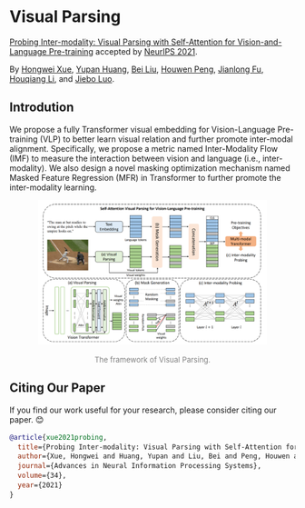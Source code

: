 # Visual Parsing

[Probing Inter-modality: Visual Parsing with Self-Attention for Vision-and-Language Pre-training](https://proceedings.neurips.cc/paper/2021/file/23fa71cc32babb7b91130824466d25a5-Paper.pdf) accepted by [NeurIPS 2021](https://nips.cc/Conferences/2021/).

By [Hongwei Xue](https://hellwayxue.github.io/), [Yupan Huang](https://hypjudy.github.io/), [Bei Liu](https://www.microsoft.com/en-us/research/people/libei/), [Houwen Peng](https://www.microsoft.com/en-us/research/people/hopeng/), [Jianlong Fu](https://www.microsoft.com/en-us/research/people/jianf/), [Houqiang Li](http://staff.ustc.edu.cn/~lihq/en/), and [Jiebo Luo](https://www.cs.rochester.edu/u/jluo/).

## Introdution

We propose a fully Transformer visual embedding for Vision-Language Pre-training (VLP) to
better learn visual relation and further promote inter-modal alignment. Specifically,
we propose a metric named Inter-Modality Flow (IMF) to measure the interaction
between vision and language (i.e., inter-modality). We also design a novel masking
optimization mechanism named Masked Feature Regression (MFR) in Transformer
to further promote the inter-modality learning.

<p align="center">
<img src="visualparsing.png" alt="framework" width="80%"/>
</p>
<p align="center">
<font size=2 color="gray">The framework of Visual Parsing.</font>
</p>

## Citing Our Paper

If you find our work useful for your research, please consider citing our paper. :blush:

```bibtex
@article{xue2021probing,
  title={Probing Inter-modality: Visual Parsing with Self-Attention for Vision-and-Language Pre-training},
  author={Xue, Hongwei and Huang, Yupan and Liu, Bei and Peng, Houwen and Fu, Jianlong and Li, Houqiang and Luo, Jiebo},
  journal={Advances in Neural Information Processing Systems},
  volume={34},
  year={2021}
}
```
